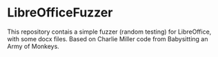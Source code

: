 LibreOfficeFuzzer
=================

This repository contais a simple fuzzer (random testing) for LibreOffice, with some docx files. Based on Charlie Miller code from Babysitting an Army of Monkeys.
